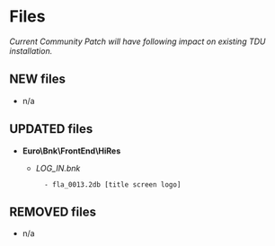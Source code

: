 # Files

*Current Community Patch will have following impact on existing TDU installation.*

## NEW files

- n/a

## UPDATED files

- **Euro\Bnk\FrontEnd\HiRes**
                        
    - *LOG_IN.bnk*
    
            - fla_0013.2db [title screen logo]

## REMOVED files

- n/a